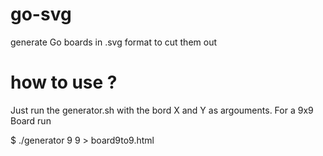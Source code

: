 # go-svg
generate Go boards in .svg format to cut them out

# how to use ?

Just run the generator.sh with the bord X and Y as argouments.
For a 9x9 Board run 

$ ./generator 9 9 > board9to9.html



